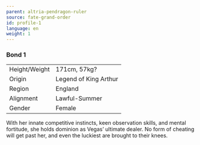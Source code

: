 ```yaml
---
parent: altria-pendragon-ruler
source: fate-grand-order
id: profile-1
language: en
weight: 1
---
```


### Bond 1

<table>
  <tr><td>Height/Weight</td><td>171cm, 57kg?</td></tr>
  <tr><td>Origin</td><td>Legend of King Arthur</td></tr>
  <tr><td>Region</td><td>England</td></tr>
  <tr><td>Alignment</td><td>Lawful-Summer</td></tr>
  <tr><td>Gender</td><td>Female</td></tr>
</table>

With her innate competitive instincts, keen observation skills, and mental fortitude, she holds dominion as Vegas’ ultimate dealer.
No form of cheating will get past her, and even the luckiest are brought to their knees.
